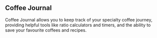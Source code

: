 ## Coffee Journal

Coffee Journal allows you to keep track of your specialty coffee journey, providing helpful tools like ratio calculators and timers, and the ability to save your favourite coffees and recipes.
